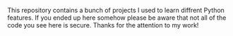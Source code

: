 This repository contains a bunch of projects I used to learn diffrent Python features. If you ended up here somehow please be aware that not all of the code you see here is secure. Thanks for the attention to my work!
